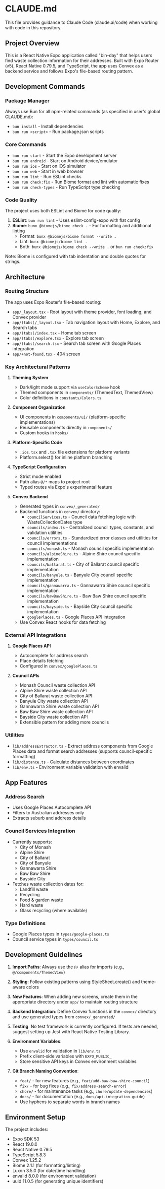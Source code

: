 # CLAUDE.md

This file provides guidance to Claude Code (claude.ai/code) when working with code in this repository.

## Project Overview

This is a React Native Expo application called "bin-day" that helps users find waste collection information for their addresses. Built with Expo Router (v5), React Native 0.79.5, and TypeScript, the app uses Convex as a backend service and follows Expo's file-based routing pattern.

## Development Commands

### Package Manager

Always use Bun for all npm-related commands (as specified in user's global CLAUDE.md):

- `bun install` - Install dependencies
- `bun run <script>` - Run package.json scripts

### Core Commands

- `bun run start` - Start the Expo development server
- `bun run android` - Start on Android device/emulator
- `bun run ios` - Start on iOS simulator
- `bun run web` - Start in web browser
- `bun run lint` - Run ESLint checks
- `bun run check:fix` - Run Biome format and lint with automatic fixes
- `bun run check-types` - Run TypeScript type checking

### Code Quality

The project uses both ESLint and Biome for code quality:

1. **ESLint**: `bun run lint` - Uses eslint-config-expo with flat config
2. **Biome**: `bunx @biomejs/biome check .` - For formatting and additional linting
   - Format: `bunx @biomejs/biome format --write .`
   - Lint: `bunx @biomejs/biome lint .`
   - Both: `bunx @biomejs/biome check --write .` or `bun run check:fix`

Note: Biome is configured with tab indentation and double quotes for strings.

## Architecture

### Routing Structure

The app uses Expo Router's file-based routing:

- `app/_layout.tsx` - Root layout with theme provider, font loading, and Convex provider
- `app/(tabs)/_layout.tsx` - Tab navigation layout with Home, Explore, and Search tabs
- `app/(tabs)/index.tsx` - Home tab screen
- `app/(tabs)/explore.tsx` - Explore tab screen
- `app/(tabs)/search.tsx` - Search tab screen with Google Places integration
- `app/+not-found.tsx` - 404 screen

### Key Architectural Patterns

1. **Theming System**

   - Dark/light mode support via `useColorScheme` hook
   - Themed components in `components/` (ThemedText, ThemedView)
   - Color definitions in `constants/Colors.ts`

2. **Component Organization**

   - UI components in `components/ui/` (platform-specific implementations)
   - Reusable components directly in `components/`
   - Custom hooks in `hooks/`

3. **Platform-Specific Code**

   - `.ios.tsx` and `.tsx` file extensions for platform variants
   - Platform.select() for inline platform branching

4. **TypeScript Configuration**

   - Strict mode enabled
   - Path alias `@/*` maps to project root
   - Typed routes via Expo's experimental feature

5. **Convex Backend**
   - Generated types in `convex/_generated/`
   - Backend functions in `convex/` directory:
     - `councilServices.ts` - Council data fetching logic with WasteCollectionDates type
     - `councils/index.ts` - Centralized council types, constants, and validation utilities
     - `councils/errors.ts` - Standardized error classes and utilities for council implementations
     - `councils/monash.ts` - Monash council specific implementation
     - `councils/alpineShire.ts` - Alpine Shire council specific implementation
     - `councils/ballarat.ts` - City of Ballarat council specific implementation
     - `councils/banyule.ts` - Banyule City council specific implementation
     - `councils/gannawarra.ts` - Gannawarra Shire council specific implementation
     - `councils/bawBawShire.ts` - Baw Baw Shire council specific implementation
     - `councils/bayside.ts` - Bayside City council specific implementation
     - `googlePlaces.ts` - Google Places API integration
   - Use Convex React hooks for data fetching

### External API Integrations

1. **Google Places API**

   - Autocomplete for address search
   - Place details fetching
   - Configured in `convex/googlePlaces.ts`

2. **Council APIs**
   - Monash Council waste collection API
   - Alpine Shire waste collection API
   - City of Ballarat waste collection API
   - Banyule City waste collection API
   - Gannawarra Shire waste collection API
   - Baw Baw Shire waste collection API
   - Bayside City waste collection API
   - Extensible pattern for adding more councils

### Utilities

- `lib/addressExtractor.ts` - Extract address components from Google Places data and format search addresses (supports council-specific formatting)
- `lib/distance.ts` - Calculate distances between coordinates
- `lib/env.ts` - Environment variable validation with envalid

## App Features

### Address Search

- Uses Google Places Autocomplete API
- Filters to Australian addresses only
- Extracts suburb and address details

### Council Services Integration

- Currently supports:
  - City of Monash
  - Alpine Shire
  - City of Ballarat
  - City of Banyule
  - Gannawarra Shire
  - Baw Baw Shire
  - Bayside City
- Fetches waste collection dates for:
  - Landfill waste
  - Recycling
  - Food & garden waste
  - Hard waste
  - Glass recycling (where available)

### Type Definitions

- Google Places types in `types/google-places.ts`
- Council service types in `types/council.ts`

## Development Guidelines

1. **Import Paths**: Always use the `@/` alias for imports (e.g., `@/components/ThemedView`)

2. **Styling**: Follow existing patterns using StyleSheet.create() and theme-aware colors

3. **New Features**: When adding new screens, create them in the appropriate directory under `app/` to maintain routing structure

4. **Backend Integration**: Define Convex functions in the `convex/` directory and use generated types from `convex/_generated/`

5. **Testing**: No test framework is currently configured. If tests are needed, suggest setting up Jest with React Native Testing Library.

6. **Environment Variables**:

   - Use `envalid` for validation in `lib/env.ts`
   - Prefix client-side variables with `EXPO_PUBLIC_`
   - Store sensitive API keys in Convex environment variables

7. **Git Branch Naming Convention**:
   - `feat/` - for new features (e.g., `feat/add-baw-baw-shire-council`)
   - `fix/` - for bug fixes (e.g., `fix/address-search-error`)
   - `chore/` - for maintenance tasks (e.g., `chore/update-dependencies`)
   - `docs/` - for documentation (e.g., `docs/api-integration-guide`)
   - Use hyphens to separate words in branch names

## Environment Setup

The project includes:

- Expo SDK 53
- React 19.0.0
- React Native 0.79.5
- TypeScript 5.8.3
- Convex 1.25.2
- Biome 2.1.1 (for formatting/linting)
- Luxon 3.5.0 (for date/time handling)
- envalid 8.0.0 (for environment validation)
- uuid 11.0.5 (for generating unique identifiers)
